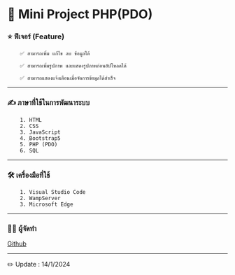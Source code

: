 # 📖 Mini Project PHP(PDO)

### ⭐ ฟีเจอร์ (Feature)
        ✅ สามารถเพิ่ม แก้ไข ลบ ข้อมูลได้
    
        ✅ สามารถเพิ่มรูปภาพ และแสดงรูปภาพก่อนอัปโหลดได้
    
        ✅ สามารถแสดงแจ้งเตือนเมื่อจัดการข้อมูลได้สำเร็จ
___

### ✍️ ภาษาที่ใช้ในการพัฒนาระบบ
        1. HTML
        2. CSS
        3. JavaScript
        4. ฺBootstrap5
        5. PHP (PDO)
        6. SQL
___

### 🛠️ เครื่องมือที่ใช้
        1. Visual Studio Code
        2. WampServer
        3. Microsoft Edge
___

### 🧑‍💻 ผู้จัดทำ
[Github](https://github.com/Adisak-KS)
___

✏️ Update : 14/1/2024
